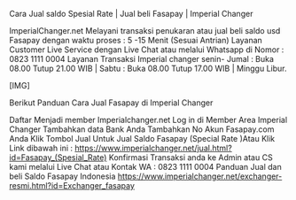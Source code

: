 Cara Jual saldo Spesial Rate | Jual beli Fasapay | Imperial Changer 

ImperialChanger.net Melayani transaksi penukaran atau jual beli saldo usd Fasapay dengan waktu proses : 5 -15 Menit (Sesuai Antrian) Layanan Customer Live Service dengan Live Chat atau melalui Whatsapp di Nomor : 0823 1111 0004 Layanan Transaksi Imperial changer senin- Jumal : Buka 08.00 Tutup 21.00 WIB | Sabtu : Buka 08.00 Tutup 17.00 WIB | Minggu Libur.

[​IMG]

Berikut Panduan Cara Jual Fasapay di Imperial Changer

Daftar Menjadi member Imperialchanger.net
Log in di Member Area Imperial Changer
Tambahkan data Bank Anda
Tambahkan No Akun Fasapay.com Anda
Klik Tombol Jual Untuk Jual Saldo Fasapay (Special Rate )Atau Klik Link dibawah ini :
https://www.imperialchanger.net/jual.html?id=Fasapay_(Spesial_Rate)
Konfirmasi Transaksi anda ke Admin atau CS kami melalui Live Chat atau Kontak WA : 0823 1111 0004
Panduan Jual dan beli Saldo Fasapay Indonesia
https://www.imperialchanger.net/exchanger-resmi.html?id=Exchanger_fasapay
